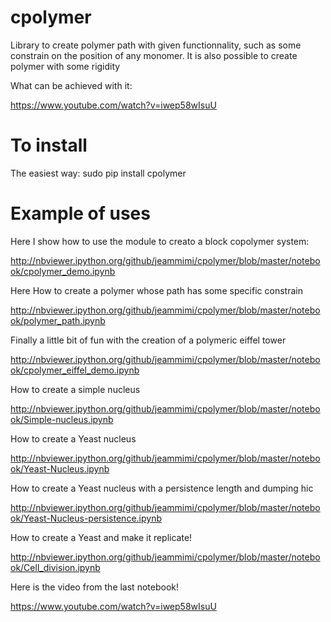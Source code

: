 cpolymer
========

Library to create polymer path with given functionnality, such as
some constrain on the position of any monomer.
It is also possible to create polymer with some rigidity

What can be achieved with it:

https://www.youtube.com/watch?v=iwep58wIsuU

To install
=======

The easiest way:
sudo pip install cpolymer

Example of uses
=======

Here I show how to use the module to creato a block copolymer system:

http://nbviewer.ipython.org/github/jeammimi/cpolymer/blob/master/notebook/cpolymer_demo.ipynb

Here How to create a polymer whose path has some specific constrain

http://nbviewer.ipython.org/github/jeammimi/cpolymer/blob/master/notebook/polymer_path.ipynb

Finally a little bit of fun with the creation of a polymeric eiffel tower 

http://nbviewer.ipython.org/github/jeammimi/cpolymer/blob/master/notebook/cpolymer_eiffel_demo.ipynb

How to create a simple nucleus

http://nbviewer.ipython.org/github/jeammimi/cpolymer/blob/master/notebook/Simple-nucleus.ipynb

How to create a Yeast nucleus

http://nbviewer.ipython.org/github/jeammimi/cpolymer/blob/master/notebook/Yeast-Nucleus.ipynb

How to create a Yeast nucleus with a persistence length and dumping hic

http://nbviewer.ipython.org/github/jeammimi/cpolymer/blob/master/notebook/Yeast-Nucleus-persistence.ipynb

How to create a Yeast and make it replicate!

http://nbviewer.ipython.org/github/jeammimi/cpolymer/blob/master/notebook/Cell_division.ipynb


Here is the video from the last notebook!

https://www.youtube.com/watch?v=iwep58wIsuU

